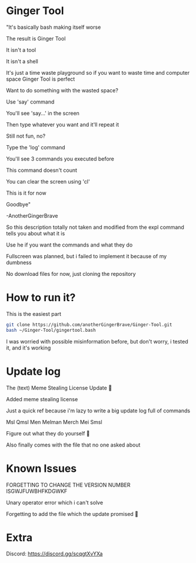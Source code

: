 # Ginger Tool
"It's basically bash making itself worse

The result is Ginger Tool

It isn't a tool

It isn't a shell

It's just a time waste playground so if you want to waste time and computer space Ginger Tool is perfect


Want to do something with the wasted space?

Use 'say' command

You'll see 'say...' in the screen

Then type whatever you want and it'll repeat it

Still not fun, no?

Type the 'log' command

You'll see 3 commands you executed before

This command doesn't count

You can clear the screen using 'cl'

This is it for now

Goodbye"


-AnotherGingerBrave


So this description totally not taken and modified from the expl command tells you about what it is


Use he if you want the commands and what they do

Fullscreen was planned, but i failed to implement it because of my dumbness


No download files for now, just cloning the repository

# How to run it?
This is the easiest part

```bash
git clone https://github.com/anotherGingerBrave/Ginger-Tool.git
bash ~/Ginger-Tool/gingertool.bash
```

I was worried with possible misinformation before, but don't worry, i tested it, and it's working

# Update log
The (text) Meme Stealing License Update 🗿

Added meme stealing license

Just a quick ref because i'm lazy to write a big update log full of commands

Msl Qmsl Men Melman Merch Mei Smsl

Figure out what they do yourself :troll:


Also finally comes with the file that no one asked about


# Known Issues
FORGETTING TO CHANGE THE VERSION NUMBER ISGWJFUWBHFKDGWKF

Unary operator error which i can't solve

Forgetting to add the file which the update promised 🗿

# Extra
Discord: https://discord.gg/scqgtXvYXa
